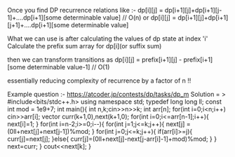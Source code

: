 Once you find DP recurrence relations like :-
dp[i][j] = dp[i+1][j]+dp[i+1][j-1]+....dp[i+1][some determinable value] // O(n)
or
dp[i][j] = dp[i+1][j]+dp[i+1][j+1]+....dp[i+1][some determinable value]

What we can use is after calculating the values of dp state at index 'i'
Calculate the prefix sum array for dp[i](or suffix sum)

then we can transform transitions as
dp[i][j] = prefix[i+1][j] - prefix[i+1][some determinable value-1] // O(1)

essentially reducing complexity of recurrence by a factor of n !!

Example question :- https://atcoder.jp/contests/dp/tasks/dp_m
Solution = >
#include<bits/stdc++.h>
using namespace std;
typedef long long ll;
const int mod = 1e9+7;
int main(){
int n,k;cin>>n>>k;
int arr[n];
for(int i=0;i<n;i++) cin>>arr[i];
vector<int> curr(k+1,0),next(k+1,0);
for(int i=0;i<=arr[n-1];i++){
next[i]=1;
}
for(int i=n-2;i>=0;i--){
for(int j=1;j<=k;j++){
next[j] = (0ll+next[j]+next[j-1])%mod;
}
for(int j=0;j<=k;j++){
if(arr[i]>=j){
curr[j]=next[j];
}else{
curr[j]=(0ll+next[j]-next[j-arr[i]-1]+mod)%mod;
}
}
next=curr;
}
cout<<next[k];
}
